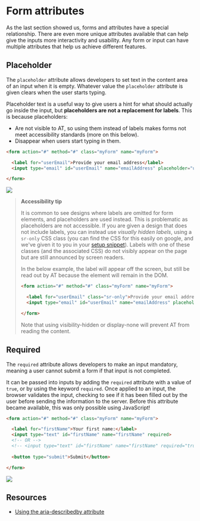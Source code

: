 # Form attributes

As the last section showed us, forms and attributes have a special relationship. There are even more unique attributes available that can help give the inputs more interactivity and usability. Any form or input can have multiple attributes that help us achieve different features.


## Placeholder

The `placeholder` attribute allows developers to set text in the content area of an input when it is empty. Whatever value the `placeholder` attribute is given clears when the user starts typing.

Placeholder text is a useful way to give users a hint for what should actually go inside the input, but **placeholders are not a replacement for labels**. This is because placeholders:
* Are not visible to AT, so using them instead of labels makes forms not meet accessibility standards (more on this below).
* Disappear when users start typing in them.

```html
<form action="#" method="#" class="myForm" name="myForm">

  <label for="userEmail">Provide your email address</label>
  <input type="email" id="userEmail" name="emailAddress" placeholder="unruly.cat@cmail.com">

</form>
```
![](https://hychalknotes.s3.amazonaws.com/placeholder--conEd.png)

> **Accessibility tip**
>
> It is common to see designs where labels are omitted for form elements, and placeholders are used instead. This is problematic as placeholders are not accessible. If you are given a design that does not include labels, you can instead use *visually hidden labels*, using a `sr-only` CSS class (you can find the CSS for this easily on google, and we've given it to you in your [setup snippet](https://github.com/HackerYou/con-ed-web-dev/tree/main/module-5/snippets#snippets)). Labels with one of these classes (and the associated CSS) do not visibly appear on the page but are still announced by screen readers.
> 
> In the below example, the label will appear off the screen, but still be read out by AT because the element will remain in the DOM.
> 
> ```html
> <form action="#" method="#" class="myForm" name="myForm">
> 
>   <label for="userEmail" class="sr-only">Provide your email address</label>
>   <input type="email" id="userEmail" name="emailAddress" placeholder="unruly.cat@cmail.com">
> 
> </form>
> ```
> 
> Note that using visibility-hidden or display-none will prevent AT from reading the content.


## Required

The `required` attribute allows developers to make an input mandatory, meaning a user cannot submit a form if that input is not completed.

It can be passed into inputs by adding the `required` attribute with a value of `true`, or by using the keyword `required`. Once applied to an input, the browser validates the input, checking to see if it has been filled out by the user before sending the information to the server. Before this attribute became available, this was only possible using JavaScript!

```html
<form action="#" method="#" class="myForm" name="myForm">

  <label for="firstName">Your first name:</label>
  <input type="text" id="firstName" name="firstName" required>
  <!-- OR -->
  <!-- <input type="text" id="firstName" name="firstName" required="true"> -->
  
  <button type="submit">Submit</button>

</form>
```
![](https://hychalknotes.s3.amazonaws.com/required--conEd.png)


## Resources
* [Using the aria-describedby attribute](https://developer.mozilla.org/en-US/docs/Web/Accessibility/ARIA/Attributes/aria-describedby)
